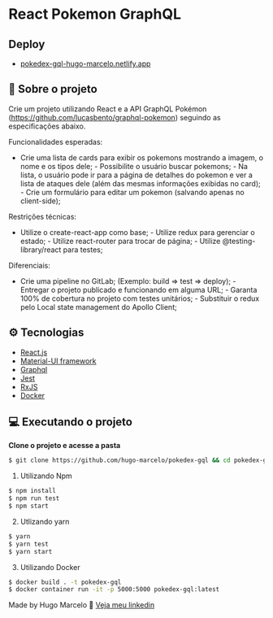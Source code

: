 # React Pokemon GraphQL

## Deploy

- [pokedex-gql-hugo-marcelo.netlify.app](https://pokedex-gql-hugo-marcelo.netlify.app/)

## 💼 Sobre o projeto

Crie um projeto utilizando React e a API GraphQL Pokémon (https://github.com/lucasbento/graphql-pokemon) seguindo as especificações abaixo.

Funcionalidades esperadas:

- Crie uma lista de cards para exibir os pokemons mostrando a imagem, o nome e os tipos dele; - Possibilite o usuário buscar pokemons; - Na lista, o usuário pode ir para a página de detalhes do pokemon e ver a lista de ataques dele (além das mesmas informações exibidas no card); - Crie um formulário para editar um pokemon (salvando apenas no client-side);

Restrições técnicas:

- Utilize o create-react-app como base; - Utilize redux para gerenciar o estado; - Utilize react-router para trocar de página; - Utilize @testing-library/react para testes;

Diferenciais:

- Crie uma pipeline no GitLab; (Exemplo: build => test => deploy); - Entregar o projeto publicado e funcionando em alguma URL; - Garanta 100% de cobertura no projeto com testes unitários; - Substituir o redux pelo Local state management do Apollo Client;

## ⚙️ Tecnologias

- [React.js](https://pt-br.reactjs.org/)
- [Material-UI framework](https://material-ui.com/pt/)
- [Graphql](https://graphql.org/)
- [Jest](https://jestjs.io/en/)
- [RxJS](https://rxjs-dev.firebaseapp.com/)
- [Docker](https://www.docker.com/)

## 💻 Executando o projeto

**Clone o projeto e acesse a pasta**

```bash
$ git clone https://github.com/hugo-marcelo/pokedex-gql && cd pokedex-gql
```

1. Utilizando Npm

```sh
$ npm install
$ npm run test
$ npm start
```

2. Utlizando yarn

```sh
$ yarn
$ yarn test
$ yarn start
```

3. Utilizando Docker

```sh
$ docker build . -t pokedex-gql
$ docker container run -it -p 5000:5000 pokedex-gql:latest
```

Made by Hugo Marcelo 👋 [Veja meu linkedin](https://www.linkedin.com/in/hugo-marcelo-dev/)
